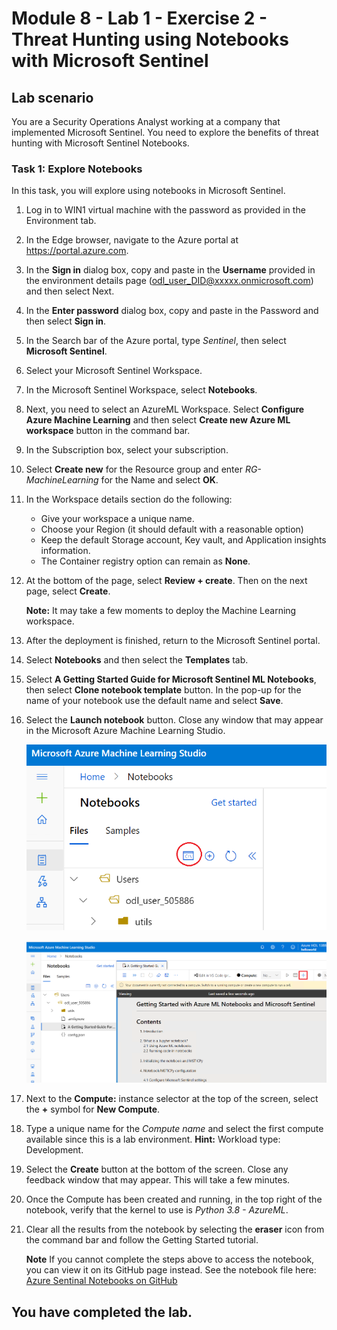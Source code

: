 # Module 8 - Lab 1 - Exercise 2 - Threat Hunting using Notebooks with Microsoft Sentinel

## Lab scenario

You are a Security Operations Analyst working at a company that implemented Microsoft Sentinel. You need to explore the benefits of threat hunting with Microsoft Sentinel Notebooks.


### Task 1: Explore Notebooks

In this task, you will explore using notebooks in Microsoft Sentinel.

1. Log in to WIN1 virtual machine with the password as provided in the Environment tab.  

1. In the Edge browser, navigate to the Azure portal at https://portal.azure.com.

1. In the **Sign in** dialog box, copy and paste in the **Username** provided in the environment details page (odl_user_DID@xxxxx.onmicrosoft.com) and then select Next.

1. In the **Enter password** dialog box, copy and paste in the Password and then select **Sign in**.

1. In the Search bar of the Azure portal, type *Sentinel*, then select **Microsoft Sentinel**.

1. Select your Microsoft Sentinel Workspace.

1. In the Microsoft Sentinel Workspace, select **Notebooks**.

1. Next, you need to select an AzureML Workspace. Select **Configure Azure Machine Learning** and then select  **Create new Azure ML workspace** button in the command bar.

1. In the Subscription box, select your subscription.

1. Select **Create new** for the Resource group and enter *RG-MachineLearning* for the Name and select **OK**. 

1.	In the Workspace details section do the following:

    - Give your workspace a unique name.
    - Choose your Region (it should default with a reasonable option)
    - Keep the default Storage account, Key vault, and Application insights information.
    - The Container registry option can remain as **None**.

1.	At the bottom of the page, select **Review + create**. Then on the next page, select **Create**. 

    **Note:** It may take a few moments to deploy the Machine Learning workspace. 

1.	After the deployment is finished, return to the Microsoft Sentinel portal.

1. Select **Notebooks** and then select the **Templates** tab. 

1. Select **A Getting Started Guide for Microsoft Sentinel ML Notebooks**, then select **Clone notebook template** button. In the pop-up for the name of your notebook use the default name and select **Save**.

1. Select the **Launch notebook** button. Close any window that may appear in the Microsoft Azure Machine Learning Studio.

    ![](../Media/ot1.png)      

    ![](../Media/n1.png)

1.	Next to the **Compute:** instance selector at the top of the screen, select the **+** symbol for **New Compute**.

1.	Type a unique name for the *Compute name* and select the first compute available since this is a lab environment. **Hint:** Workload type: Development.

1.	Select the **Create** button at the bottom of the screen. Close any feedback window that may appear. This will take a few minutes.

1.	Once the Compute has been created and running, in the top right of the notebook, verify that the kernel to use is *Python 3.8 - AzureML*.

1. Clear all the results from the notebook by selecting the **eraser** icon from the command bar and follow the Getting Started tutorial.

    **Note** If you cannot complete the steps above to access the notebook, you can view it on its GitHub page instead.  See the notebook file here: [Azure Sentinal Notebooks on GitHub](https://github.com/Azure/Azure-Sentinel-Notebooks/blob/8122bca32387d60a8ee9c058ead9d3ab8f4d61e6/A%20Getting%20Started%20Guide%20For%20Azure%20Sentinel%20ML%20Notebooks.ipynb) 

## You have completed the lab.
